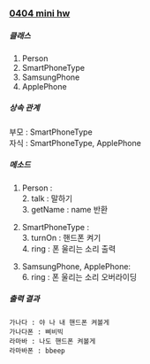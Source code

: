 ### [0404 mini hw](https://github.com/heeeesoo/JAVA_PDA/blob/main/src/day0404/MiniHW.java)

##### 클래스
1. Person
2. SmartPhoneType
3. SamsungPhone
4. ApplePhone

##### 상속 관계
부모 : SmartPhoneType
<br/>
자식 : SmartPhoneType, ApplePhone

##### 메소드
1. Person :<br/>
   2. talk : 말하기<br/>
   3. getName : name 반환<br/>
   
2. SmartPhoneType :<br/>
   3. turnOn : 핸드폰 켜기<br/>
   4. ring : 폰 울리는 소리 출력<br/>
5. SamsungPhone, ApplePhone:<br/>
   6. ring : 폰 울리는 소리 오버라이딩<br/>

##### 출력 결과
```
가나다 : 야 나 내 핸드폰 켜볼게
가나다폰 : 삐비빅
라마바 : 나도 핸드폰 켜볼게
라마바폰 : bbeep
```
